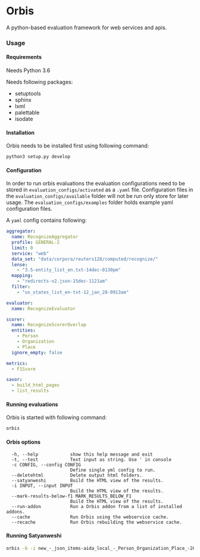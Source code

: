 Orbis
=====

A python-based evaluation framework for web services and apis.

### Usage

#### Requirements
Needs Python 3.6

Needs following packages:
- setuptools
- sphinx
- lxml
- palettable
- isodate

#### Installation
Orbis needs to be installed first using following command:

```bash
python3 setup.py develop
```

#### Configuration
In order to run orbis evaluations the evaluation configurations need to be stored in `evaluation_configs/activated` as a `.yaml` file. Configuration files in the `evaluation_configs/available` folder will not be run only store for later usage. The `evaluation_configs/examples` folder holds example yaml configuration files. 

A `yaml` config contains following:

```yaml
aggregator:
  name: RecognizeAggregator
  profile: GENERAL-2
  limit: 0
  service: "web"
  data_set: "data/corpora/reuters128/computed/recognize/"
  lense:
    - "3.5-entity_list_en.txt-14dec-0130pm"
  mapping: 
    - "redirects-v2.json-15dec-1121am"
  filter:
    - "us_states_list_en-txt-12_jan_28-0913am"

evaluator:
  name: RecognizeEvaluator

scorer: 
  name: RecognizeScorerOverlap
  entities: 
    - Person
    - Organization
    - Place
  ignore_empty: false

metrics:
  - F1Score

savor:
  - build_html_pages
  - list_results
```

#### Running evaluations
Orbis is started with following command:

```bash
orbis
```

#### Orbis options
```
  -h, --help            show this help message and exit
  -t, --test            Text input as string. Use ' in console
  -c CONFIG, --config CONFIG
                        Define single yml config to run.
  --deletehtml          Delete output html folders.
  --satyanweshi         Build the HTML view of the results.
  -i INPUT, --input INPUT
                        Build the HTML view of the results.
  --mark-results-below-f1 MARK_RESULTS_BELOW_F1
                        Build the HTML view of the results.
  --run-addon           Run a Orbis addon from a list of installed addons.
  --cache               Run Orbis using the webservice cache.
  --recache             Run Orbis rebuilding the webservice cache.
```

#### Running Satyanweshi
```bash
orbis -b -i new_-_json_items-aida_local_-_Person_Organization_Place_-2018-02-15_18:11:41.json,spotlight_test_-_json_items-spotlight_local_-_Person_Organization_Place_-2018-02-15_18:11:41.json
```

